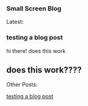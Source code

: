### Small Screen Blog
Latest:
### testing a blog post
hi there!
does this work

## does this work????

Other Posts:

[testing a blog post](https://smallscreen.info/testing-a-blog-post.md)
